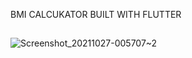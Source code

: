 BMI CALCUKATOR BUILT WITH FLUTTER
##
![Screenshot_20211027-005707~2](https://user-images.githubusercontent.com/73750587/138977670-457d215a-112d-4d4c-bf90-f7a40df9c7c5.png)

